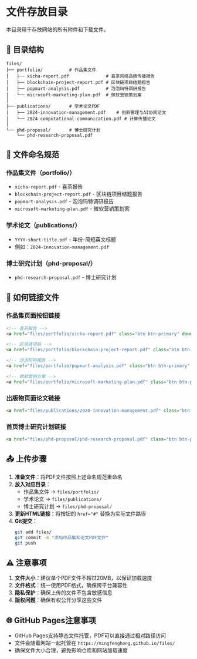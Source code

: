# 文件存放目录

本目录用于存放网站的所有附件和下载文件。

## 📁 目录结构

```
files/
├── portfolio/          # 作品集文件
│   ├── xicha-report.pdf              # 喜茶网络品牌传播报告
│   ├── blockchain-project-report.pdf # 区块链项目结题报告
│   ├── popmart-analysis.pdf          # 泡泡玛特调研报告
│   └── microsoft-marketing-plan.pdf  # 微软营销策划案
│
├── publications/       # 学术论文PDF
│   ├── 2024-innovation-management.pdf    # 创新管理与AI协同论文
│   └── 2024-computational-communication.pdf # 计算传播论文
│
└── phd-proposal/       # 博士研究计划
    └── phd-research-proposal.pdf
```

## 📝 文件命名规范

### 作品集文件（portfolio/）
- `xicha-report.pdf` - 喜茶报告
- `blockchain-project-report.pdf` - 区块链项目结题报告
- `popmart-analysis.pdf` - 泡泡玛特调研报告
- `microsoft-marketing-plan.pdf` - 微软营销策划案

### 学术论文（publications/）
- `YYYY-short-title.pdf` - 年份-简短英文标题
- 例如：`2024-innovation-management.pdf`

### 博士研究计划（phd-proposal/）
- `phd-research-proposal.pdf` - 博士研究计划

## 🔗 如何链接文件

### 作品集页面按钮链接
```html
<!-- 喜茶报告 -->
<a href="files/portfolio/xicha-report.pdf" class="btn btn-primary" download>📥 下载</a>

<!-- 区块链项目 -->
<a href="files/portfolio/blockchain-project-report.pdf" class="btn btn-primary" download>📥 结题报告</a>

<!-- 泡泡玛特报告 -->
<a href="files/portfolio/popmart-analysis.pdf" class="btn btn-primary" download>📥 下载</a>

<!-- 微软营销方案 -->
<a href="files/portfolio/microsoft-marketing-plan.pdf" class="btn btn-primary" download>📥 策划案</a>
```

### 出版物页面论文链接
```html
<a href="files/publications/2024-innovation-management.pdf" class="btn btn-primary" target="_blank">📄 PDF</a>
```

### 首页博士研究计划链接
```html
<a href="files/phd-proposal/phd-research-proposal.pdf" class="btn btn-primary" download>📥 下载完整研究计划 (PDF)</a>
```

## 📤 上传步骤

1. **准备文件**：将PDF文件按照上述命名规范重命名
2. **放入对应目录**：
   - 作品集文件 → `files/portfolio/`
   - 学术论文 → `files/publications/`
   - 博士研究计划 → `files/phd-proposal/`
3. **更新HTML链接**：将按钮的 `href="#"` 替换为实际文件路径
4. **Git提交**：
   ```bash
   git add files/
   git commit -m "添加作品集和论文PDF文件"
   git push
   ```

## ⚠️ 注意事项

1. **文件大小**：建议单个PDF文件不超过20MB，以保证加载速度
2. **文件格式**：统一使用PDF格式，确保跨平台兼容性
3. **隐私保护**：确保上传的文件不包含敏感信息
4. **版权问题**：确保有权公开分享这些文件

## 🌐 GitHub Pages注意事项

- GitHub Pages支持静态文件托管，PDF可以直接通过相对路径访问
- 文件会随着网站一起托管在 `https://mingfenghong.github.io/files/`
- 确保文件大小合理，避免影响仓库和网站加载速度

